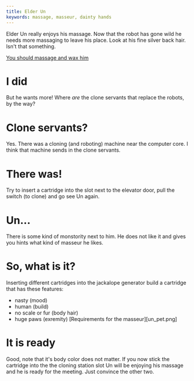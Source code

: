 ```yaml
---
title: Elder Un
keywords: massage, masseur, dainty hands
---
```


Elder Un really enjoys his massage. Now that the robot has gone wild he needs more massaging to leave his place. Look at his fine silver back hair. Isn't that something.

[You should massage and wax him](010-rufus-massage.md)

# I did
But he wants more! Where _are_ the clone servants that replace the robots, by the way?

# Clone servants?
Yes. There was a cloning (and roboting) machine near the computer core. I think that machine sends in the clone servants.

# There was!
Try to insert a cartridge into the slot next to the elevator door, pull the switch (to clone) and go see Un again.

# Un...
There is some kind of monstority next to him. He does not like it and gives you hints what kind of masseur he likes.

# So, what is it?
Inserting different cartridges into the jackalope generator build a cartridge that has these features:
 - nasty (mood)
 - human (build)
 - no scale or fur (body hair)
 - huge paws (exremity)
[Requirements for the masseur][un_pet.png]

# It is ready
Good, note that it's body color does not matter. If you now stick the cartridge into the the cloning station slot Un will be enjoying his massage and he is ready for the meeting. Just convince the other two.

